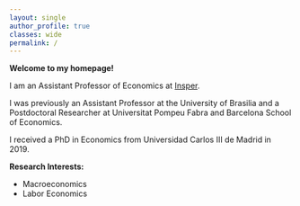 ```yaml
---
layout: single
author_profile: true
classes: wide
permalink: /
---
```


**Welcome to my homepage!**

I am an Assistant Professor of Economics at [Insper][insper]. 


I was previously an Assistant Professor at the University of Brasilia and a Postdoctoral Researcher at Universitat Pompeu Fabra and Barcelona School of Economics. 

I received a PhD in Economics from Universidad Carlos III de Madrid in 2019.


**Research Interests:**

 * Macroeconomics
 * Labor Economics




[insper]: https://www.insper.edu.br/

